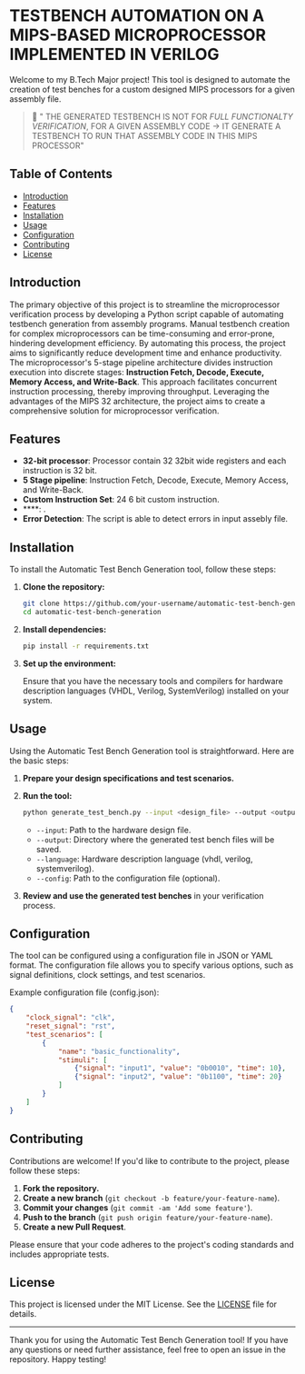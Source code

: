 # TESTBENCH AUTOMATION ON A MIPS-BASED MICROPROCESSOR IMPLEMENTED IN VERILOG

Welcome to my B.Tech Major project! This tool is designed to automate the creation of test benches for a custom designed MIPS processors for a given assembly file. 

> 🚨 " THE GENERATED TESTBENCH IS NOT FOR *FULL FUNCTIONALTY VERIFICATION*, FOR A GIVEN ASSEMBLY CODE -> IT GENERATE A TESTBENCH TO RUN THAT ASSEMBLY CODE IN THIS MIPS PROCESSOR"
 
## Table of Contents

- [Introduction](#introduction)
- [Features](#features)
- [Installation](#installation)
- [Usage](#usage)
- [Configuration](#configuration)
- [Contributing](#contributing)
- [License](#license)

## Introduction

The primary objective of this project is to streamline the microprocessor verification process by developing a Python script capable of automating testbench generation from assembly programs. Manual testbench creation for complex microprocessors can be time-consuming and error-prone, hindering development efficiency. By automating this process, the project aims to significantly reduce development time and enhance productivity. The microprocessor's 5-stage pipeline architecture divides instruction execution into discrete stages: **Instruction Fetch, Decode, Execute, Memory Access, and Write-Back**. This approach facilitates concurrent instruction processing, thereby improving throughput. Leveraging the advantages of the MIPS 32 architecture, the project aims to create a comprehensive solution for microprocessor verification.

## Features

- **32-bit processor**: Processor contain 32 32bit wide registers and each instruction is 32 bit.
- **5 Stage pipeline**: Instruction Fetch, Decode, Execute, Memory Access, and Write-Back.
- **Custom Instruction Set**: 24 6 bit custom instruction.
- ****: .
- **Error Detection**: The script is able to detect errors in input assebly file.

## Installation

To install the Automatic Test Bench Generation tool, follow these steps:

1. **Clone the repository:**

    ```sh
    git clone https://github.com/your-username/automatic-test-bench-generation.git
    cd automatic-test-bench-generation
    ```

2. **Install dependencies:**

    ```sh
    pip install -r requirements.txt
    ```

3. **Set up the environment:**

    Ensure that you have the necessary tools and compilers for hardware description languages (VHDL, Verilog, SystemVerilog) installed on your system.

## Usage

Using the Automatic Test Bench Generation tool is straightforward. Here are the basic steps:

1. **Prepare your design specifications and test scenarios.**

2. **Run the tool:**

    ```sh
    python generate_test_bench.py --input <design_file> --output <output_directory> --language <hdl_language> --config <config_file>
    ```

    - `--input`: Path to the hardware design file.
    - `--output`: Directory where the generated test bench files will be saved.
    - `--language`: Hardware description language (vhdl, verilog, systemverilog).
    - `--config`: Path to the configuration file (optional).

3. **Review and use the generated test benches** in your verification process.

## Configuration

The tool can be configured using a configuration file in JSON or YAML format. The configuration file allows you to specify various options, such as signal definitions, clock settings, and test scenarios.

Example configuration file (config.json):

```json
{
    "clock_signal": "clk",
    "reset_signal": "rst",
    "test_scenarios": [
        {
            "name": "basic_functionality",
            "stimuli": [
                {"signal": "input1", "value": "0b0010", "time": 10},
                {"signal": "input2", "value": "0b1100", "time": 20}
            ]
        }
    ]
}
```

## Contributing

Contributions are welcome! If you'd like to contribute to the project, please follow these steps:

1. **Fork the repository.**
2. **Create a new branch** (`git checkout -b feature/your-feature-name`).
3. **Commit your changes** (`git commit -am 'Add some feature'`).
4. **Push to the branch** (`git push origin feature/your-feature-name`).
5. **Create a new Pull Request**.

Please ensure that your code adheres to the project's coding standards and includes appropriate tests.

## License

This project is licensed under the MIT License. See the [LICENSE](LICENSE) file for details.

---

Thank you for using the Automatic Test Bench Generation tool! If you have any questions or need further assistance, feel free to open an issue in the repository. Happy testing!
